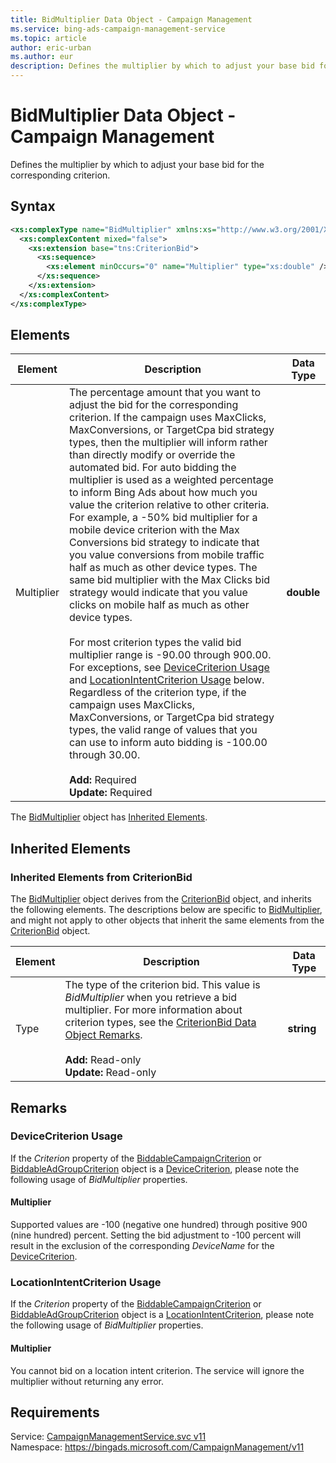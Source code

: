 ```yaml
---
title: BidMultiplier Data Object - Campaign Management
ms.service: bing-ads-campaign-management-service
ms.topic: article
author: eric-urban
ms.author: eur
description: Defines the multiplier by which to adjust your base bid for the corresponding criterion.
---
```

# BidMultiplier Data Object - Campaign Management
Defines the multiplier by which to adjust your base bid for the corresponding criterion.

## Syntax
```xml
<xs:complexType name="BidMultiplier" xmlns:xs="http://www.w3.org/2001/XMLSchema">
  <xs:complexContent mixed="false">
    <xs:extension base="tns:CriterionBid">
      <xs:sequence>
        <xs:element minOccurs="0" name="Multiplier" type="xs:double" />
      </xs:sequence>
    </xs:extension>
  </xs:complexContent>
</xs:complexType>
```

## <a name="elements"></a>Elements

|Element|Description|Data Type|
|-----------|---------------|-------------|
|<a name="multiplier"></a>Multiplier|The percentage amount that you want to adjust the bid for the corresponding criterion. If the campaign uses MaxClicks, MaxConversions, or TargetCpa bid strategy types, then the multiplier will inform rather than directly modify or override the automated bid. For auto bidding the multiplier is used as a weighted percentage to inform Bing Ads about how much you value the criterion relative to other criteria. For example, a -50% bid multiplier for a mobile device criterion with the Max Conversions bid strategy to indicate that you value conversions from mobile traffic half as much as other device types. The same bid multiplier with the Max Clicks bid strategy would indicate that you value clicks on mobile half as much as other device types.<br/><br/>For most criterion types the valid bid multiplier range is -90.00 through 900.00. For exceptions, see [DeviceCriterion Usage](#devicecriterion) and [LocationIntentCriterion Usage](#locationintentcriterion) below. Regardless of the criterion type, if the campaign uses MaxClicks, MaxConversions, or TargetCpa bid strategy types, the valid range of values that you can use to inform auto bidding is -100.00 through 30.00. <br/><br/>**Add:** Required<br/>**Update:** Required|**double**|

The [BidMultiplier](bidmultiplier.md) object has [Inherited Elements](#inheritedelements).

## <a name="inheritedelements"></a>Inherited Elements

### <a name="inheritedelementscriterionbid"></a>Inherited Elements from CriterionBid
The [BidMultiplier](bidmultiplier.md) object derives from the [CriterionBid](criterionbid.md) object, and inherits the following elements. The descriptions below are specific to [BidMultiplier](bidmultiplier.md), and might not apply to other objects that inherit the same elements from the [CriterionBid](criterionbid.md) object.  

|Element|Description|Data Type|
|-----------|---------------|-------------|
|<a name="type"></a>Type|The type of the criterion bid. This value is *BidMultiplier* when you retrieve a bid multiplier. For more information about criterion types, see the [CriterionBid Data Object Remarks](../campaign-management-service/criterionbid.md#remarks).<br/><br/>**Add:** Read-only<br/>**Update:** Read-only|**string**|

## <a name="remarks"></a>Remarks
### <a name="devicecriterion"></a>DeviceCriterion Usage
If the *Criterion* property of the [BiddableCampaignCriterion](../campaign-management-service/biddablecampaigncriterion.md) or [BiddableAdGroupCriterion](../campaign-management-service/biddableadgroupcriterion.md) object is a [DeviceCriterion](../campaign-management-service/devicecriterion.md), please note the following usage of *BidMultiplier* properties.

#### <a name="devicecriterion_multiplier"></a>Multiplier
Supported values are -100 (negative one hundred) through positive 900 (nine hundred) percent. Setting the bid adjustment to -100 percent will result in the exclusion of the corresponding *DeviceName* for the [DeviceCriterion](../campaign-management-service/devicecriterion.md). 

### <a name="locationintentcriterion"></a>LocationIntentCriterion Usage
If the *Criterion* property of the [BiddableCampaignCriterion](../campaign-management-service/biddablecampaigncriterion.md) or [BiddableAdGroupCriterion](../campaign-management-service/biddableadgroupcriterion.md) object is a [LocationIntentCriterion](../campaign-management-service/locationintentcriterion.md), please note the following usage of *BidMultiplier* properties.

#### <a name="locationintentcriterion_multiplier"></a>Multiplier
You cannot bid on a location intent criterion. The service will ignore the multiplier without returning any error.

## Requirements
Service: [CampaignManagementService.svc v11](https://campaign.api.bingads.microsoft.com/Api/Advertiser/CampaignManagement/v11/CampaignManagementService.svc)  
Namespace: https://bingads.microsoft.com/CampaignManagement/v11  

